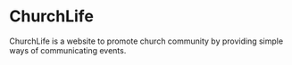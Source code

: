 # ChurchLife
ChurchLife is a website to promote church community by providing simple ways of communicating events.
